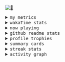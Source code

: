 [![🐙](https://hits.seeyoufarm.com/api/count/incr/badge.svg?url=https%3A%2F%2Fgithub.com%2Fktnkk%2Fhit-counter&count_bg=%23070707&title_bg=%23070707&icon=&icon_color=%23E7E7E7&title=visitors&edge_flat=true)](https://hits.seeyoufarm.com)

<details>
  <summary> <samp>my metrics</samp></summary>
  
  <br>
  
 ![🐳](https://github.com/kkhys/kkhys/blob/main/github-metrics.svg)
  
  ***
</details>

<details>
  <summary> <samp>wakaTime stats</samp></summary>
  
  <br>
  
<!--START_SECTION:waka-->
![Code Time](http://img.shields.io/badge/Code%20Time-4%2C873%20hrs%2047%20mins-blue)

**🐱 My GitHub Data** 

> 📦 5.2 MB Used in GitHub's Storage 
 > 
> 💼 Opted to Hire
 > 
> 📜 9 Public Repositories 
 > 
> 🔑 23 Private Repositories 
 > 
**I'm a Night 🦉** 

```text
🌞 Morning                10711 commits       ███████░░░░░░░░░░░░░░░░░░   28.34 % 
🌆 Daytime                7880 commits        █████░░░░░░░░░░░░░░░░░░░░   20.85 % 
🌃 Evening                16472 commits       ███████████░░░░░░░░░░░░░░   43.59 % 
🌙 Night                  2726 commits        ██░░░░░░░░░░░░░░░░░░░░░░░   07.21 % 
```
📅 **I'm Most Productive on Sunday** 

```text
Monday                   4386 commits        ███░░░░░░░░░░░░░░░░░░░░░░   11.61 % 
Tuesday                  5111 commits        ███░░░░░░░░░░░░░░░░░░░░░░   13.53 % 
Wednesday                5283 commits        ███░░░░░░░░░░░░░░░░░░░░░░   13.98 % 
Thursday                 5207 commits        ███░░░░░░░░░░░░░░░░░░░░░░   13.78 % 
Friday                   5473 commits        ████░░░░░░░░░░░░░░░░░░░░░   14.48 % 
Saturday                 5764 commits        ████░░░░░░░░░░░░░░░░░░░░░   15.25 % 
Sunday                   6565 commits        ████░░░░░░░░░░░░░░░░░░░░░   17.37 % 
```


📊 **This Week I Spent My Time On** 

```text
🕑︎ Time Zone: Asia/Tokyo

💬 Programming Languages: 
Other                    40 hrs 5 mins       ████████████████████░░░░░   78.43 % 
Java                     3 hrs 34 mins       ██░░░░░░░░░░░░░░░░░░░░░░░   06.99 % 
MDX                      2 hrs 35 mins       █░░░░░░░░░░░░░░░░░░░░░░░░   05.07 % 
HTML                     1 hr 22 mins        █░░░░░░░░░░░░░░░░░░░░░░░░   02.69 % 
Play2                    1 hr 1 min          █░░░░░░░░░░░░░░░░░░░░░░░░   02.02 % 

🔥 Editors: 
Chrome                   41 hrs 21 mins      ████████████████████░░░░░   80.91 % 
IntelliJ IDEA            7 hrs 44 mins       ████░░░░░░░░░░░░░░░░░░░░░   15.16 % 
WebStorm                 1 hr 32 mins        █░░░░░░░░░░░░░░░░░░░░░░░░   03.02 % 
Unknown Editor           27 mins             ░░░░░░░░░░░░░░░░░░░░░░░░░   00.91 % 

💻 Operating System: 
Mac                      51 hrs 7 mins       █████████████████████████   100.00 % 
```


 Last Updated on 2024/10/19 18:42:49 UTC
<!--END_SECTION:waka-->
  
  ***
</details>


<details>
  <summary> <samp>now playing</samp></summary>
  
  <br>
 
 [![🐟](https://spotify-github-profile.vercel.app/api/view?uid=31ryofms4dnv7mrohhepo4c4zgqu&cover_image=true&theme=default&show_offline=false&background_color=121212&bar_color=53b14f&bar_color_cover=false)](https://open.spotify.com/user/31ryofms4dnv7mrohhepo4c4zgqu)
  
  ***
</details>

<details>
  <summary> <samp>github readme stats</samp></summary>
  
  <br>
  
 <p align="left"> 
  <img alt="🐠" src="https://github-readme-stats.vercel.app/api?username=kkhys&count_private=true&show_icons=true&theme=dark&include_all_commits=true" />
  <img alt="🐟" src="https://github-readme-stats.vercel.app/api/top-langs/?username=kkhys&layout=compact&theme=dark&langs_count=10&hide=HTML,CSS,SCSS" />
</p>
  
  ***
</details>

<details>
  <summary> <samp>profile trophies</samp></summary>
  
  <br>
  
  [![🐬](https://github-profile-trophy.vercel.app/?username=kkhys&rank=SECRET,SSS,SS,S,AAA,AA,A&theme=darkhub&row=1&margin-w=10&no-bg=true)](https://github.com/ryo-ma/github-profile-trophy)
  
  ***
</details>

<details>
  <summary> <samp>summary cards</samp></summary>
  
  <br>
  
  ![🐋](https://github-profile-summary-cards.vercel.app/api/cards/profile-details?username=kkhys&theme=github_dark)
  ![🦑](https://github-profile-summary-cards.vercel.app/api/cards/repos-per-language?username=kkhys&theme=github_dark)
  ![🦭](https://github-profile-summary-cards.vercel.app/api/cards/most-commit-language?username=kkhys&theme=github_dark)
  ![🦀](https://github-profile-summary-cards.vercel.app/api/cards/stats?username=kkhys&theme=github_dark)
  ![🦈](https://github-profile-summary-cards.vercel.app/api/cards/productive-time?username=kkhys&theme=github_dark)
  
  ***
</details>

<details>
  <summary> <samp>streak stats</samp></summary>
  
  <br>
  
  [![🐠](http://github-readme-streak-stats.herokuapp.com?user=kkhys&theme=dark)](https://git.io/streak-stats)
  
  ***
</details>

<details>
  <summary> <samp>activity graph</samp></summary>
  
  <br>
  
  [![🐡](https://github-readme-activity-graph.vercel.app/graph?username=kkhys&theme=xcode)](https://github.com/ashutosh00710/github-readme-activity-graph)
  
  ***
</details>
